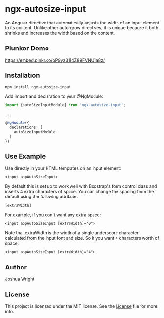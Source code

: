 # ngx-autosize-input
An Angular directive that automatically adjusts the width of an input element to its content. Unlike other auto-grow directives, it is unique because it both shrinks and increases the width based on the content.

## Plunker Demo
https://embed.plnkr.co/oP9yz3114Z89FVNU1a8z/

## Installation

```bash
npm install ngx-autosize-input
```

Add import and declaration to your @NgModule:

```typescript
import {autoSizeInputModule} from 'ngx-autosize-input';

...

@NgModule({
  declarations: [
    autoSizeInputModule
  ]
})
```

## Use Example
Use directly in your HTML templates on an input element:
 ```
<input appAutoSizeInput>
```

By default this is set up to work well with Boostrap's form control class and inserts 4 extra characters of space.
You can change the spacing from the default using the following attribute: 
 ```
 [extraWidth]
 ```

For example, if you don't want any extra space:
 ```
<input appAutoSizeInput [extraWidth]="0">
```
Note that extraWidth is the width of a single underscore character calculated from the input font and size. So if you
want 4 characters worth of space:
```
<input appAutoSizeInput [extraWidth]="4">
```

## Author
Joshua Wright

## License
This project is licensed under the MIT license. See the [License](LICENSE) file for more info.
